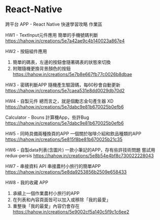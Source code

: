 # React-Native
跨平台 APP - React Native 快速學習攻略 作業區

HW1 - TextInput元件應用
  簡單的手機號碼判斷
  https://hahow.in/creations/5e7a42ae9c4b140023a867e4

HW2 - 按鈕組件應用
  1. 簡單的碼表，左邊的按鈕會隨著碼表的狀態來切換
  2. 附贈隨機更換背景顏色的按鈕
  https://hahow.in/creations/5e7b8e667fb77c0026b8dbae

HW3 - 密碼判斷APP
  隨機產生驗證碼，每60秒會自動更新
  https://hahow.in/creations/5e7caea531e8dd0029db70d2

HW4 - 自製元件
  總而言之，就是個勵志金句產生器 XD
  https://hahow.in/creations/5e7dabc9e81b670025b0efb6
  
Calculator - Bouns
  計算機App，些許Bug
  https://hahow.in/creations/5e7dabc9e81b670025b0efb6
  
HW5 - 同時具備兩種換頁的APP
  一個關於咖啡介紹和飲品種類的APP
  https://hahow.in/creations/5e815f8be81b670025b21c35

HW6 - 自製data列表(含圖片)
  一款小筆記的APP，存有些許技術問題
  嘗試用redux-persis
  https://hahow.in/creations/5e8b54e4bf8c730022228043

HW7 - 串接資料 API
  串接農村小旅行的簡單APP
  https://hahow.in/creations/5e8da9253856b2509e658433

HW8 - 我的收藏 APP
  1. 承續上一個作業農村小旅行的APP
  2. 在列表和內容頁面皆可以加入或移除「我的最愛」
  3. 重整後「我的最愛」內容仍會存在
  https://hahow.in/creations/5e9002cf5a140c5f9c1c6ee2
